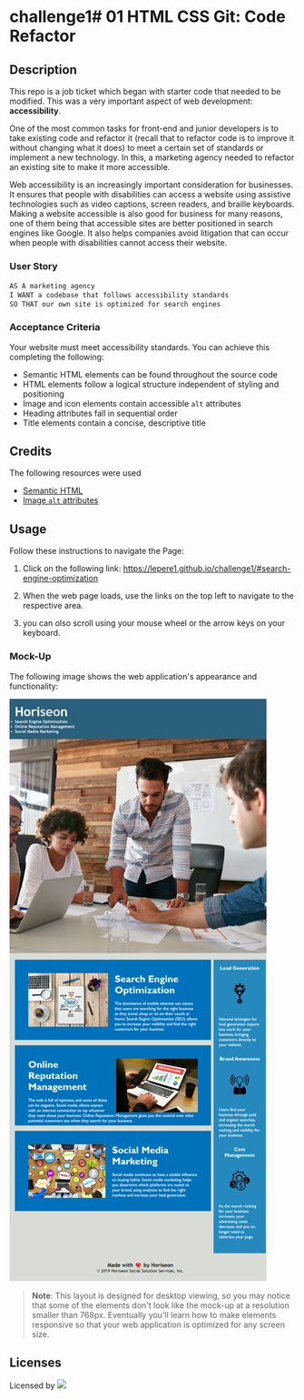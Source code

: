 # challenge1# 01 HTML CSS Git: Code Refactor

## Description

This repo is a job ticket which began with starter code that needed to be modified. This was a very important aspect of web development: **accessibility**. 

One of the most common tasks for front-end and junior developers is to take existing code and refactor it (recall that to refactor code is to improve it without changing what it does) to meet a certain set of standards or implement a new technology. In this, a marketing agency needed to refactor an existing site to make it more accessible. 

Web accessibility is an increasingly important consideration for businesses. It ensures that people with disabilities can access a website using assistive technologies such as video captions, screen readers, and braille keyboards. Making a website accessible is also good for business for many reasons, one of them being that accessible sites are better positioned in search engines like Google. It also helps companies avoid litigation that can occur when people with disabilities cannot access their website.

### User Story

```
AS A marketing agency
I WANT a codebase that follows accessibility standards
SO THAT our own site is optimized for search engines
```

### Acceptance Criteria

Your website must meet accessibility standards. You can achieve this completing the following:

* Semantic HTML elements can be found throughout the source code
* HTML elements follow a logical structure independent of styling and positioning
* Image and icon elements contain accessible `alt` attributes
* Heading attributes fall in sequential order
* Title elements contain a concise, descriptive title

## Credits
The following resources were used

* [Semantic HTML](https://www.w3schools.com/html/html5_semantic_elements.asp)
* [Image `alt` attributes](https://www.w3schools.com/tags/att_img_alt.asp)


## Usage

Follow these instructions to navigate the Page:

1. Click on the following link: https://lepere1.github.io/challenge1/#search-engine-optimization

2. When the web page loads, use the links on the top left to navigate to the respective area. 

3. you can olso scroll using your mouse wheel or the arrow keys on your keyboard.

### Mock-Up

The following image shows the web application's appearance and functionality:

![The Horiseon webpage includes a navigation bar, a header image, and cards with text and images at the bottom of the page.](./assets/images/screenshot.png)

> **Note**: This layout is designed for desktop viewing, so you may notice that some of the elements don't look like the mock-up at a resolution smaller than 768px. Eventually you'll learn how to make elements responsive so that your web application is optimized for any screen size.

## Licenses
Licensed by ![](./LICENSE)

